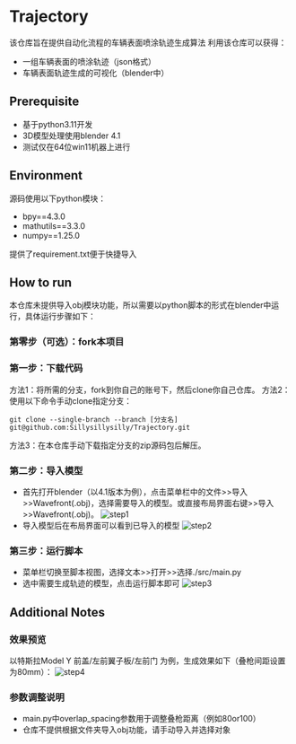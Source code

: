 # Trajectory
该仓库旨在提供自动化流程的车辆表面喷涂轨迹生成算法
利用该仓库可以获得：
* 一组车辆表面的喷涂轨迹（json格式）
* 车辆表面轨迹生成的可视化（blender中）

## Prerequisite
* 基于python3.11开发
* 3D模型处理使用blender 4.1
* 测试仅在64位win11机器上进行

## Environment
源码使用以下python模块：
* bpy==4.3.0
* mathutils==3.3.0
* numpy==1.25.0

提供了requirement.txt便于快捷导入

## How to run
本仓库未提供导入obj模块功能，所以需要以python脚本的形式在blender中运行，具体运行步骤如下：
### 第零步（可选）：fork本项目
### 第一步：下载代码
方法1：将所需的分支，fork到你自己的账号下，然后clone你自己仓库。
方法2：使用以下命令手动clone指定分支：
```
git clone --single-branch --branch [分支名] git@github.com:Sillysillysilly/Trajectory.git
```
方法3：在本仓库手动下载指定分支的zip源码包后解压。

### 第二步：导入模型
* 首先打开blender（以4.1版本为例），点击菜单栏中的文件>>导入>>Wavefront(.obj)，选择需要导入的模型。或直接布局界面右键>>导入>>Wavefront(.obj)。
![step1](https://res.cloudinary.com/doc7dzcn4/image/upload/v1736054851/%E5%BE%AE%E4%BF%A1%E5%9B%BE%E7%89%87_20250105132702_mdmato.png)
* 导入模型后在布局界面可以看到已导入的模型
![step2](https://res.cloudinary.com/doc7dzcn4/image/upload/v1736054852/%E5%BE%AE%E4%BF%A1%E5%9B%BE%E7%89%87_20250105132711_tlcxfw.png)

### 第三步：运行脚本

* 菜单栏切换至脚本视图，选择文本>>打开>>选择./src/main.py
* 选中需要生成轨迹的模型，点击运行脚本即可
![step3](https://res.cloudinary.com/doc7dzcn4/image/upload/v1736056442/%E5%BE%AE%E4%BF%A1%E5%9B%BE%E7%89%87_20250105135341_whxvip.png)

## Additional Notes
### 效果预览
以特斯拉Model Y 前盖/左前翼子板/左前门 为例，生成效果如下（叠枪间距设置为80mm）：
![step4](https://res.cloudinary.com/doc7dzcn4/image/upload/v1736056660/%E5%BE%AE%E4%BF%A1%E5%9B%BE%E7%89%87_20250105135726_hrwfvm.png)

### 参数调整说明
* main.py中overlap_spacing参数用于调整叠枪距离（例如80or100）
* 仓库不提供根据文件夹导入obj功能，请手动导入并选择对象
